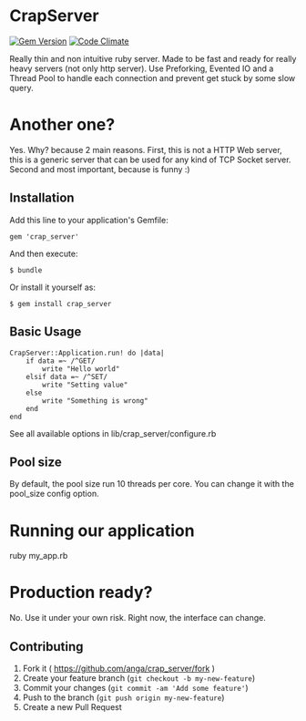# CrapServer
[![Gem Version](https://badge.fury.io/rb/crap_server.svg)](http://badge.fury.io/rb/crap_server)
[![Code Climate](https://codeclimate.com/github/anga/crap_server/badges/gpa.svg)](https://codeclimate.com/github/anga/crap_server)

Really thin and non intuitive ruby server. Made to be fast and ready for really heavy servers (not only http server).
Use Preforking, Evented IO and a Thread Pool to handle each connection and prevent get stuck by some slow query.

# Another one?

Yes. Why? because 2 main reasons. First, this is not a HTTP Web server, this is a generic server that can be used for any kind of TCP Socket server.
Second and most important, because is funny :)

## Installation

Add this line to your application's Gemfile:

    gem 'crap_server'

And then execute:

    $ bundle

Or install it yourself as:

    $ gem install crap_server

## Basic Usage

    CrapServer::Application.run! do |data|
        if data =~ /^GET/
            write "Hello world"
        elsif data =~ /^SET/
            write "Setting value"
        else
            write "Something is wrong"
        end
    end

See all available options in lib/crap_server/configure.rb

## Pool size
By default, the pool size run 10 threads per core. You can change it with the pool_size config option.

# Running our application

ruby my_app.rb

# Production ready?

No. Use it under your own risk. Right now, the interface can change.

## Contributing

1. Fork it ( https://github.com/anga/crap_server/fork )
2. Create your feature branch (`git checkout -b my-new-feature`)
3. Commit your changes (`git commit -am 'Add some feature'`)
4. Push to the branch (`git push origin my-new-feature`)
5. Create a new Pull Request
